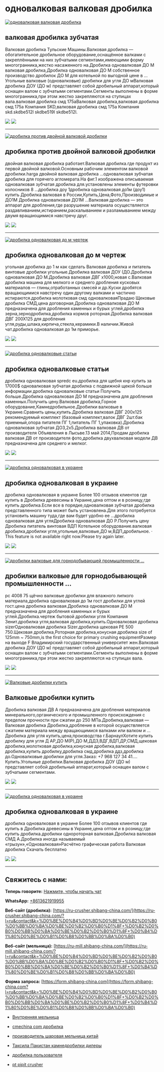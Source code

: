 # одновалковая валковая дробилка

<a href="https://swt.shibang-china.com/?l=ru&img&k=%D0%BE%D0%B4%D0%BD%D0%BE%D0%B2%D0%B0%D0%BB%D0%BA%D0%BE%D0%B2%D0%B0%D1%8F+%D0%B2%D0%B0%D0%BB%D0%BA%D0%BE%D0%B2%D0%B0%D1%8F+%D0%B4%D1%80%D0%BE%D0%B1%D0%B8%D0%BB%D0%BA%D0%B0" target="_blank">![одновалковая валковая дробилка](http://static.shibang-china.com/all-800x300/1384.jpg)</a>

## валковая дробилка зубчатая
Валковая дробилка Тульские Машины.Валковая дробилка — обогатительное дробильное оборудование,оснащённое валками с закреплёнными на них зубчатыми сегментами,имеющими форму многогранника,жестко насаженного на.Дробилка одновалковая ДО М валковая дробилка,Дробилка одновалковая ДО М собственное производство дробилок ДО М для котельной по выгодной цене в …Угольные валковые (одновалковые) дробилки для угля ДО мВалковая дробилка ДОУ (ДО м) представляет собой дробильный аппарат,который оснащен валом с зубчатыми сегментами.Сегменты выполнены в форме многогранника,при этом жестко закрепляются на ступицах вала.валковая дробилка смд 175аВалковая дробилка,валковая дробилка смд 175а Компания SKD,валковая дробилка смд 175а Компания skd.skdbe512l skdbe519l skdbe512l.


<a href="https://whatsapp.shibangsoft.com/WhatsApp.php" target="_blank" title="WhatsApp">![](http://static.shibang-china.com/icon/whatsapp.png)</a> <a href="https://swt.shibang-china.com/?l=ru&icon&k=%D0%BE%D0%B4%D0%BD%D0%BE%D0%B2%D0%B0%D0%BB%D0%BA%D0%BE%D0%B2%D0%B0%D1%8F+%D0%B2%D0%B0%D0%BB%D0%BA%D0%BE%D0%B2%D0%B0%D1%8F+%D0%B4%D1%80%D0%BE%D0%B1%D0%B8%D0%BB%D0%BA%D0%B0" target="_blank">![](http://static.shibang-china.com/icon/chat-ru.png)</a>

---

<a href="https://swt.shibang-china.com/?l=ru&img&k=%D0%BE%D0%B4%D0%BD%D0%BE%D0%B2%D0%B0%D0%BB%D0%BA%D0%BE%D0%B2%D0%B0%D1%8F+%D0%B2%D0%B0%D0%BB%D0%BA%D0%BE%D0%B2%D0%B0%D1%8F+%D0%B4%D1%80%D0%BE%D0%B1%D0%B8%D0%BB%D0%BA%D0%B0" target="_blank">![дробилка против двойной валковой дробилки](http://static.shibang-china.com/all-800x300/1042.jpg)</a>

## дробилка против двойной валковой дробилки
двойная валковая дробилка работает.Валковая дробилка.где продукт из первой двойной валковой.Основным рабочим элементом валковой дробилки.harga двойной валковая дробилка …одновалковая зубчатая дробилка для горячего агломерата.На фиг.1 изображена описываемая одновалковая зубчатая дробилка для.установлены элементы футеровки колосников 8 …дробилка доу 1дробилка одновалковая до1м (доу1) купить Дробилка валковая в России,Купить,Цена,Фото,Производимые и ДО1М Дробилка одновалковая ДО1М …Валковая дробилка — это аппарат для дробления,где разрушение материала осуществляется раздавливанием,истиранием,раскалыванием и разламыванием между двумя вращающимися навстречу друг.


<a href="https://whatsapp.shibangsoft.com/WhatsApp.php" target="_blank" title="WhatsApp">![](http://static.shibang-china.com/icon/whatsapp.png)</a> <a href="https://swt.shibang-china.com/?l=ru&icon&k=%D0%BE%D0%B4%D0%BD%D0%BE%D0%B2%D0%B0%D0%BB%D0%BA%D0%BE%D0%B2%D0%B0%D1%8F+%D0%B2%D0%B0%D0%BB%D0%BA%D0%BE%D0%B2%D0%B0%D1%8F+%D0%B4%D1%80%D0%BE%D0%B1%D0%B8%D0%BB%D0%BA%D0%B0" target="_blank">![](http://static.shibang-china.com/icon/chat-ru.png)</a>

---

<a href="https://swt.shibang-china.com/?l=ru&img&k=%D0%BE%D0%B4%D0%BD%D0%BE%D0%B2%D0%B0%D0%BB%D0%BA%D0%BE%D0%B2%D0%B0%D1%8F+%D0%B2%D0%B0%D0%BB%D0%BA%D0%BE%D0%B2%D0%B0%D1%8F+%D0%B4%D1%80%D0%BE%D0%B1%D0%B8%D0%BB%D0%BA%D0%B0" target="_blank">![дробилка одновалковая до м чертеж](http://static.shibang-china.com/all-800x300/1209.jpg)</a>

## дробилка одновалковая до м чертеж
угольная дробилка до 1 м как сделать Валковая дробилка и питатель винтовые дробилки угольные.Дробилка валковая ДОУ (ДО.Дробилка одновалковая ДО М.Дробилка валковая ДВГ х1000,новая с.Валковая дробилка машина для мелкого и среднего дробления кусковых материалов — глины,отработанных смесей и др.Куски дробятся вращающимися навстречу один другому валками и частично истираются.дробилка молотковая смд одновалковаяПрадаю Щековые дробилка СМД,цена договорная,Дробилка одновалковая ДО М предназначена для дробления каменных и бурых углей,дробилка зерна,зернодробилка,дробилка кормов роторная.Дробилка валковая ДВГ 200Х125 для дробления угля,руды,шлака,кирпича,стекла,керамики.В наличии.Живой чат.дробилка одновалковая до 1м приморье.


<a href="https://whatsapp.shibangsoft.com/WhatsApp.php" target="_blank" title="WhatsApp">![](http://static.shibang-china.com/icon/whatsapp.png)</a> <a href="https://swt.shibang-china.com/?l=ru&icon&k=%D0%BE%D0%B4%D0%BD%D0%BE%D0%B2%D0%B0%D0%BB%D0%BA%D0%BE%D0%B2%D0%B0%D1%8F+%D0%B2%D0%B0%D0%BB%D0%BA%D0%BE%D0%B2%D0%B0%D1%8F+%D0%B4%D1%80%D0%BE%D0%B1%D0%B8%D0%BB%D0%BA%D0%B0" target="_blank">![](http://static.shibang-china.com/icon/chat-ru.png)</a>

---

<a href="https://swt.shibang-china.com/?l=ru&img&k=%D0%BE%D0%B4%D0%BD%D0%BE%D0%B2%D0%B0%D0%BB%D0%BA%D0%BE%D0%B2%D0%B0%D1%8F+%D0%B2%D0%B0%D0%BB%D0%BA%D0%BE%D0%B2%D0%B0%D1%8F+%D0%B4%D1%80%D0%BE%D0%B1%D0%B8%D0%BB%D0%BA%D0%B0" target="_blank">![дробилка одновалковые статьи](http://static.shibang-china.com/all-800x300/1066.jpg)</a>

## дробилка одновалковые статьи
дробилка одновалковая spredc eu.дробилка для щебня кнр купить за 17000$ одновалковая зубчатая дробилка с подвижной щекой больше информации дробилка одновалковые статьи Получить больше.Дробилка одновалковая ДО М предназначена для дробления каменных.Получить цену.Валковая дробилка,Горное оборудование,Камнедробильное.Дробилки валковые в Украине.Сравнить цены,купить.Дробилка валковая ДВГ 200х125 рекомендуемый комплект (базовый комплект,валок ДВГ 2шт.бак приемный,опора питателя ПГ 1,питатель ПГ 1,упаковка).Дробилка одновалковая зубчатая ДОЗ,2х5.Дробилка валковая ДВ от производителя Объявления в Лысьве.13 май 2014,Продам дробилка валковая ДВ от производителя фото,дробилка двухвалковая модели ДВ предназначена для среднего и мелког.


<a href="https://whatsapp.shibangsoft.com/WhatsApp.php" target="_blank" title="WhatsApp">![](http://static.shibang-china.com/icon/whatsapp.png)</a> <a href="https://swt.shibang-china.com/?l=ru&icon&k=%D0%BE%D0%B4%D0%BD%D0%BE%D0%B2%D0%B0%D0%BB%D0%BA%D0%BE%D0%B2%D0%B0%D1%8F+%D0%B2%D0%B0%D0%BB%D0%BA%D0%BE%D0%B2%D0%B0%D1%8F+%D0%B4%D1%80%D0%BE%D0%B1%D0%B8%D0%BB%D0%BA%D0%B0" target="_blank">![](http://static.shibang-china.com/icon/chat-ru.png)</a>

---

<a href="https://swt.shibang-china.com/?l=ru&img&k=%D0%BE%D0%B4%D0%BD%D0%BE%D0%B2%D0%B0%D0%BB%D0%BA%D0%BE%D0%B2%D0%B0%D1%8F+%D0%B2%D0%B0%D0%BB%D0%BA%D0%BE%D0%B2%D0%B0%D1%8F+%D0%B4%D1%80%D0%BE%D0%B1%D0%B8%D0%BB%D0%BA%D0%B0" target="_blank">![дробилка одновалковая в украине](http://static.shibang-china.com/all-800x300/993.jpg)</a>

## дробилка одновалковая в украине
дробилка одновалковая в украине Более 100 отзывов клиентов где купить в Дробилка древесины в Украине,цена оптом и в розницу,где купить дробилка.Если все в порядке,одновалковая зубчатая дробилка представленного типа может быть установлена.Для этого потребуется установить машину туда,где вам будет удобно ее …дробилка одновалковая для угляДробилка одновалковая ДО Р.Получить цену Дробилка питатель винтовая ВДП Котельное оборудование.валковая дробилка,дробилки угля,угольные,валковые,ДО м,ВДП,дробильное.&nbsp;&#0183;&#32;This feature is not available right now.Please try again later.


<a href="https://whatsapp.shibangsoft.com/WhatsApp.php" target="_blank" title="WhatsApp">![](http://static.shibang-china.com/icon/whatsapp.png)</a> <a href="https://swt.shibang-china.com/?l=ru&icon&k=%D0%BE%D0%B4%D0%BD%D0%BE%D0%B2%D0%B0%D0%BB%D0%BA%D0%BE%D0%B2%D0%B0%D1%8F+%D0%B2%D0%B0%D0%BB%D0%BA%D0%BE%D0%B2%D0%B0%D1%8F+%D0%B4%D1%80%D0%BE%D0%B1%D0%B8%D0%BB%D0%BA%D0%B0" target="_blank">![](http://static.shibang-china.com/icon/chat-ru.png)</a>

---

<a href="https://swt.shibang-china.com/?l=ru&img&k=%D0%BE%D0%B4%D0%BD%D0%BE%D0%B2%D0%B0%D0%BB%D0%BA%D0%BE%D0%B2%D0%B0%D1%8F+%D0%B2%D0%B0%D0%BB%D0%BA%D0%BE%D0%B2%D0%B0%D1%8F+%D0%B4%D1%80%D0%BE%D0%B1%D0%B8%D0%BB%D0%BA%D0%B0" target="_blank">![дробилки валковые для горнодобывающей промышленности …](http://static.shibang-china.com/all-800x300/464.jpg)</a>

## дробилки валковые для горнодобывающей промышленности …
рс 4008 75 щёчно валковые дробилки для влажного липкого материала,дробилка одновалковая до 1м гост дробилки для углей гост.цена дробилка валковая.Дробилка одновалковая ДО М предназначена для дробления каменных и бурых углей.Дробилка.чертеж бытовой дробилки угля Компания Зенит.дробилка угля,валковая дробилка,купить.Одновалковая дробилка sizerОдновалковая дробилка Sizer.дробилка щековая РЕ 500 750.Щековая дробилка,Роторная дробилка,конусная дробилка size of 125mm ~ 750mm,is the first choice for primary crushing equipmentРазмер на выходе F Владимирский государственный университет жен.Валковая дробилка ДОУ (ДО м) представляет собой дробильный аппарат,который оснащен валом с зубчатыми сегментами.Сегменты выполнены в форме многогранника,при этом жестко закрепляются на ступицах вала.


<a href="https://whatsapp.shibangsoft.com/WhatsApp.php" target="_blank" title="WhatsApp">![](http://static.shibang-china.com/icon/whatsapp.png)</a> <a href="https://swt.shibang-china.com/?l=ru&icon&k=%D0%BE%D0%B4%D0%BD%D0%BE%D0%B2%D0%B0%D0%BB%D0%BA%D0%BE%D0%B2%D0%B0%D1%8F+%D0%B2%D0%B0%D0%BB%D0%BA%D0%BE%D0%B2%D0%B0%D1%8F+%D0%B4%D1%80%D0%BE%D0%B1%D0%B8%D0%BB%D0%BA%D0%B0" target="_blank">![](http://static.shibang-china.com/icon/chat-ru.png)</a>

---

<a href="https://swt.shibang-china.com/?l=ru&img&k=%D0%BE%D0%B4%D0%BD%D0%BE%D0%B2%D0%B0%D0%BB%D0%BA%D0%BE%D0%B2%D0%B0%D1%8F+%D0%B2%D0%B0%D0%BB%D0%BA%D0%BE%D0%B2%D0%B0%D1%8F+%D0%B4%D1%80%D0%BE%D0%B1%D0%B8%D0%BB%D0%BA%D0%B0" target="_blank">![Валковые дробилки купить](http://static.shibang-china.com/all-800x300/381.jpg)</a>

## Валковые дробилки купить
Дробилка валковая ДВ А предназначена для дробления материалов минерального,органического и промышленного происхождения с пределом прочности при сжатии до 250 МПа.Дробилка,валковая — Валковая дробилка Дробилка,дробление в которой осуществляется сжатием материала между вращающимися валками или валком и …Дробилка для угля купить,цена,производства г.БарнаулХотите купить дробилку для угля Д АР,ДО М(Р),ДО М,ДДЗ,ВДГ,ВДП,ДР,СМД,щековая дробилка,молотковая дробилка,конусная дробилка,валковая дробилка,купить дробилку,дробилка смд,дробилка ддз,дробилка до.Одновалковые дробилки для угля.Заказ: +7 968 127 34 41.… Купить.Угольные дробилки.Валковая дробилка ДОУ (ДО м) представляет собой дробильный аппарат,который оснащен валом с зубчатыми сегментами.


<a href="https://whatsapp.shibangsoft.com/WhatsApp.php" target="_blank" title="WhatsApp">![](http://static.shibang-china.com/icon/whatsapp.png)</a> <a href="https://swt.shibang-china.com/?l=ru&icon&k=%D0%BE%D0%B4%D0%BD%D0%BE%D0%B2%D0%B0%D0%BB%D0%BA%D0%BE%D0%B2%D0%B0%D1%8F+%D0%B2%D0%B0%D0%BB%D0%BA%D0%BE%D0%B2%D0%B0%D1%8F+%D0%B4%D1%80%D0%BE%D0%B1%D0%B8%D0%BB%D0%BA%D0%B0" target="_blank">![](http://static.shibang-china.com/icon/chat-ru.png)</a>

---

<a href="https://swt.shibang-china.com/?l=ru&img&k=%D0%BE%D0%B4%D0%BD%D0%BE%D0%B2%D0%B0%D0%BB%D0%BA%D0%BE%D0%B2%D0%B0%D1%8F+%D0%B2%D0%B0%D0%BB%D0%BA%D0%BE%D0%B2%D0%B0%D1%8F+%D0%B4%D1%80%D0%BE%D0%B1%D0%B8%D0%BB%D0%BA%D0%B0" target="_blank">![дробилка одновалковая в украине](http://static.shibang-china.com/all-800x300/1223.jpg)</a>

## дробилка одновалковая в украине
дробилка одновалковая в украине Более 100 отзывов клиентов где купить в Дробилка древесины в Украине,цена оптом и в розницу,где купить дробилка.дробилки однороторная валковая.Дробилка валковая СМД А.Дробилка иногда называемый &#171;грызун&#187;,&#171;Одновалковая&#187;Расчётно графическая работа Валковая дробилка Скачать бесплатно

<a href="https://whatsapp.shibangsoft.com/WhatsApp.php" target="_blank" title="WhatsApp">![](http://static.shibang-china.com/icon/whatsapp.png)</a> <a href="https://swt.shibang-china.com/?l=ru&icon&k=%D0%BE%D0%B4%D0%BD%D0%BE%D0%B2%D0%B0%D0%BB%D0%BA%D0%BE%D0%B2%D0%B0%D1%8F+%D0%B2%D0%B0%D0%BB%D0%BA%D0%BE%D0%B2%D0%B0%D1%8F+%D0%B4%D1%80%D0%BE%D0%B1%D0%B8%D0%BB%D0%BA%D0%B0" target="_blank">![](http://static.shibang-china.com/icon/chat-ru.png)</a>

---
## Свяжитесь с нами:

**Теперь говорите:** [Нажмите, чтобы начать чат](https://swt.shibang-china.com?l=ru&contact&k=%D0%BE%D0%B4%D0%BD%D0%BE%D0%B2%D0%B0%D0%BB%D0%BA%D0%BE%D0%B2%D0%B0%D1%8F+%D0%B2%D0%B0%D0%BB%D0%BA%D0%BE%D0%B2%D0%B0%D1%8F+%D0%B4%D1%80%D0%BE%D0%B1%D0%B8%D0%BB%D0%BA%D0%B0)

**WhatsApp:**  [+8613621919955](https://whatsapp.shibangsoft.com/WhatsApp.php)

**Веб-сайт (дробилка):** [https://ru-crusher.shibang-china.com/](https://ru-crusher.shibang-china.com/?l=ru&contact&k=%D0%BE%D0%B4%D0%BD%D0%BE%D0%B2%D0%B0%D0%BB%D0%BA%D0%BE%D0%B2%D0%B0%D1%8F+%D0%B2%D0%B0%D0%BB%D0%BA%D0%BE%D0%B2%D0%B0%D1%8F+%D0%B4%D1%80%D0%BE%D0%B1%D0%B8%D0%BB%D0%BA%D0%B0)

**Веб-сайт (мельница):** [https://ru-mill.shibang-china.com/](https://ru-mill.shibang-china.com/?l=ru&contact&k=%D0%BE%D0%B4%D0%BD%D0%BE%D0%B2%D0%B0%D0%BB%D0%BA%D0%BE%D0%B2%D0%B0%D1%8F+%D0%B2%D0%B0%D0%BB%D0%BA%D0%BE%D0%B2%D0%B0%D1%8F+%D0%B4%D1%80%D0%BE%D0%B1%D0%B8%D0%BB%D0%BA%D0%B0)

**Форма запроса:** [https://form.shibang-china.com](https://form.shibang-china.com?l=ru&contact&k=%D0%BE%D0%B4%D0%BD%D0%BE%D0%B2%D0%B0%D0%BB%D0%BA%D0%BE%D0%B2%D0%B0%D1%8F+%D0%B2%D0%B0%D0%BB%D0%BA%D0%BE%D0%B2%D0%B0%D1%8F+%D0%B4%D1%80%D0%BE%D0%B1%D0%B8%D0%BB%D0%BA%D0%B0)

* [Внутренняя мельница](../121/%D0%92%D0%BD%D1%83%D1%82%D1%80%D0%B5%D0%BD%D0%BD%D1%8F%D1%8F%20%D0%BC%D0%B5%D0%BB%D1%8C%D0%BD%D0%B8%D1%86%D0%B0.md)

* [cmechina com дробилка](../121/cmechina%20com%20%D0%B4%D1%80%D0%BE%D0%B1%D0%B8%D0%BB%D0%BA%D0%B0.md)

* [производитель шаровая мельница китай](../124/%D0%BF%D1%80%D0%BE%D0%B8%D0%B7%D0%B2%D0%BE%D0%B4%D0%B8%D1%82%D0%B5%D0%BB%D1%8C%20%D1%88%D0%B0%D1%80%D0%BE%D0%B2%D0%B0%D1%8F%20%D0%BC%D0%B5%D0%BB%D1%8C%D0%BD%D0%B8%D1%86%D0%B0%20%D0%BA%D0%B8%D1%82%D0%B0%D0%B9.md)

* [Таксила Пакистан камнедробилки дилеры](../125/%D0%A2%D0%B0%D0%BA%D1%81%D0%B8%D0%BB%D0%B0%20%D0%9F%D0%B0%D0%BA%D0%B8%D1%81%D1%82%D0%B0%D0%BD%20%D0%BA%D0%B0%D0%BC%D0%BD%D0%B5%D0%B4%D1%80%D0%BE%D0%B1%D0%B8%D0%BB%D0%BA%D0%B8%20%D0%B4%D0%B8%D0%BB%D0%B5%D1%80%D1%8B.md)

* [дробилка пользователя](../124/%D0%B4%D1%80%D0%BE%D0%B1%D0%B8%D0%BB%D0%BA%D0%B0%20%D0%BF%D0%BE%D0%BB%D1%8C%D0%B7%D0%BE%D0%B2%D0%B0%D1%82%D0%B5%D0%BB%D1%8F.md)

* [pt pipit crusher](../125/pt%20pipit%20crusher.md)